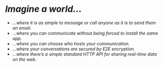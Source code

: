 # _Imagine a world..._

- _...where it is as simple to message or call anyone as it is to send them an email._
- _...where you can communicate without being forced to install the same app._
- _...where you can choose who hosts your communication._
- _...where your conversations are secured by E2E encryption._
- _...where there’s a simple standard HTTP API for sharing real-time data on the web._
